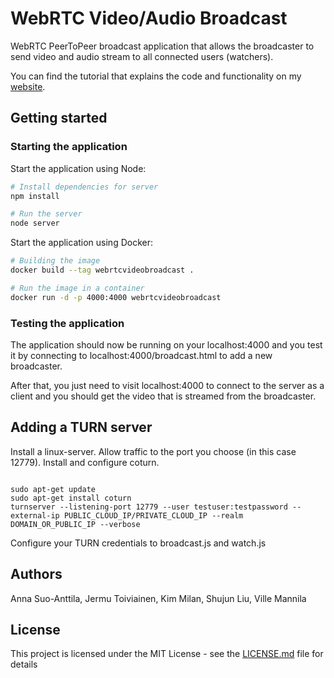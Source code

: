 # WebRTC Video/Audio Broadcast

WebRTC PeerToPeer broadcast application that allows the broadcaster to send video and audio stream to all connected users (watchers). 

You can find the tutorial that explains the code and functionality on my [website](https://gabrieltanner.org/blog/webrtc-video-broadcast).

## Getting started

### Starting the application

Start the application using Node:

```bash
# Install dependencies for server
npm install

# Run the server
node server
```

Start the application using Docker:

```bash
# Building the image
docker build --tag webrtcvideobroadcast .

# Run the image in a container
docker run -d -p 4000:4000 webrtcvideobroadcast
```

### Testing the application

The application should now be running on your localhost:4000 and you test it by connecting to localhost:4000/broadcast.html to add a new broadcaster.

After that, you just need to visit localhost:4000 to connect to the server as a client and you should get the video that is streamed from the broadcaster.

## Adding a TURN server

Install a linux-server. Allow traffic to the port you choose (in this case 12779). Install and configure coturn.

```

sudo apt-get update
sudo apt-get install coturn
turnserver --listening-port 12779 --user testuser:testpassword --external-ip PUBLIC_CLOUD_IP/PRIVATE_CLOUD_IP --realm DOMAIN_OR_PUBLIC_IP --verbose

```

Configure your TURN credentials to broadcast.js and watch.js

## Authors

Anna Suo-Anttila, Jermu Toiviainen, Kim Milan, Shujun Liu, Ville Mannila

## License

This project is licensed under the MIT License - see the [LICENSE.md](LICENSE) file for details
